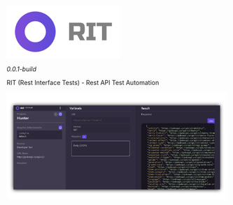 ![logo RIT](logo.png)

*0.0.1-build*

RIT (Rest Interface Tests) - Rest API Test Automation

![logo RIT](program.png)
